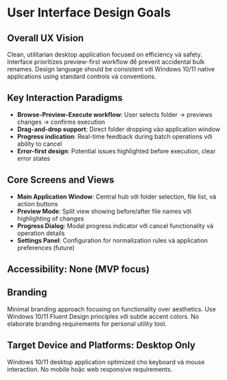 # User Interface Design Goals

## Overall UX Vision
Clean, utilitarian desktop application focused on efficiency và safety. Interface prioritizes preview-first workflow để prevent accidental bulk renames. Design language should be consistent với Windows 10/11 native applications using standard controls và conventions.

## Key Interaction Paradigms
- **Browse-Preview-Execute workflow**: User selects folder → previews changes → confirms execution
- **Drag-and-drop support**: Direct folder dropping vào application window
- **Progress indication**: Real-time feedback during batch operations với ability to cancel
- **Error-first design**: Potential issues highlighted before execution, clear error states

## Core Screens and Views
- **Main Application Window**: Central hub với folder selection, file list, và action buttons
- **Preview Mode**: Split view showing before/after file names với highlighting of changes
- **Progress Dialog**: Modal progress indicator với cancel functionality và operation details
- **Settings Panel**: Configuration for normalization rules và application preferences (future)

## Accessibility: None (MVP focus)

## Branding
Minimal branding approach focusing on functionality over aesthetics. Use Windows 10/11 Fluent Design principles với subtle accent colors. No elaborate branding requirements for personal utility tool.

## Target Device and Platforms: Desktop Only
Windows 10/11 desktop application optimized cho keyboard và mouse interaction. No mobile hoặc web responsive requirements.
